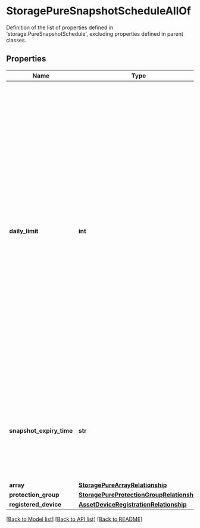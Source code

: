 # StoragePureSnapshotScheduleAllOf

Definition of the list of properties defined in 'storage.PureSnapshotSchedule', excluding properties defined in parent classes.
## Properties
Name | Type | Description | Notes
------------ | ------------- | ------------- | -------------
**daily_limit** | **int** | Total number of snapshots per day to be available on source above and over the specified retention time. PureStorage FlashArray maintains all created snapshot until retention period. Daily limit is applied only on the snapshots once retention time is expired. In case of, daily limit is less than the number of snapshot available on source, system select snapshots evenly spaced out throughout the day. | [optional] [readonly] 
**snapshot_expiry_time** | **str** | Duration to keep the daily limit snapshots on source array. StorageArray deletes the snapshots permanently from source beyond this period. | [optional] [readonly] 
**array** | [**StoragePureArrayRelationship**](StoragePureArrayRelationship.md) |  | [optional] 
**protection_group** | [**StoragePureProtectionGroupRelationship**](StoragePureProtectionGroupRelationship.md) |  | [optional] 
**registered_device** | [**AssetDeviceRegistrationRelationship**](AssetDeviceRegistrationRelationship.md) |  | [optional] 

[[Back to Model list]](../README.md#documentation-for-models) [[Back to API list]](../README.md#documentation-for-api-endpoints) [[Back to README]](../README.md)


